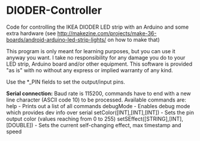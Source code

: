 # DIODER-Controller
Code for controlling the IKEA DIODER LED strip with an Arduino and some extra hardware
(see http://makezine.com/projects/make-36-boards/android-arduino-led-strip-lights/ on how to make that)

This program is only meant for learning purposes, but you can use it anyway you want. I take no responsibility for any damage you do to your LED strip, Arduino board and/or other equipment.
This software is provided "as is" with no without any express or implied warranty of any kind.

Use the *_PIN fields to set the output/input pins.

**Serial connection:**
Baud rate is 115200, commands have to end with a new line character (ASCII code 10) to be processed.
Available commands are:
	help									-	Prints out a list of all commands
	debugMode								-	Enables debug mode which provides dev info over serial
	setColor([INT],[INT],[INT])				-	Sets the pin output color (values reaching from 0 to 255)
	setSEffect([STRING],[INT],[DOUBLE])		-	Sets the current self-changing effect, max timestamp and speed